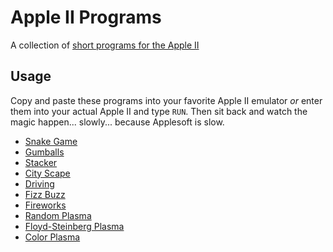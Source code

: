 # Apple II Programs
A collection of [short programs for the Apple II](short-programs)

## Usage
Copy and paste these programs into your favorite Apple II emulator _or_ enter them into your actual Apple II and type `RUN`. Then sit back and watch the magic happen... slowly... because Applesoft is slow.

* [Snake Game](short-programs/snake-game.md)
* [Gumballs](short-programs/gumballs.md)
* [Stacker](short-programs/stacker.md)
* [City Scape](short-programs/city-scape.md)
* [Driving](short-programs/driving.md)
* [Fizz Buzz](short-programs/fizzbuzz.md)
* [Fireworks](short-programs/fireworks.md)
* [Random Plasma](short-programs/random-plasma.md)
* [Floyd-Steinberg Plasma](short-programs/floyd-steinberg-plasma.md)
* [Color Plasma](short-programs/color-plasma.md)
